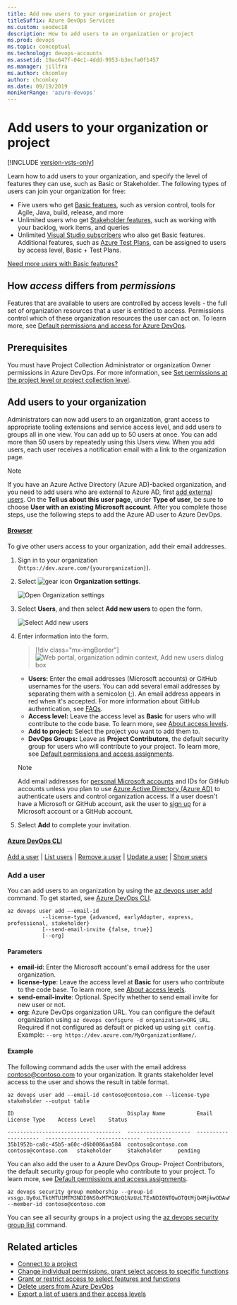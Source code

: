 ```yaml
---
title: Add new users to your organization or project
titleSuffix: Azure DevOps Services
ms.custom: seodec18
description: How to add users to an organization or project
ms.prod: devops
ms.topic: conceptual
ms.technology: devops-accounts
ms.assetid: 19ac647f-04c1-4ddd-9953-b3ecfa0f1457
ms.manager: jillfra
ms.author: chcomley
author: chcomley
ms.date: 09/19/2019
monikerRange: 'azure-devops'
---
```


# Add users to your organization or project

[!INCLUDE [version-vsts-only](../../_shared/version-vsts-only.md)]

Learn how to add users to your organization, and specify the level of features they can use, such as Basic or Stakeholder.
The following types of users can join your organization for free:

* Five users who get [Basic features](https://azure.microsoft.com/services/devops/compare-features/), such as version control, tools for Agile, Java, build, release, and more
* Unlimited users who get [Stakeholder features](https://azure.microsoft.com/services/devops/compare-features/), such as working with your backlog, work items, and queries
* Unlimited [Visual Studio subscribers](https://azure.microsoft.com/services/devops/compare-features/) who also get Basic features. Additional features, such as [Azure Test Plans](https://azure.microsoft.com/services/devops/test-plans/), can be assigned to users by access level, Basic + Test Plans.


[Need more users with Basic features?](../billing/buy-basic-access-add-users.md)

## How *access* differs from *permissions*

Features that are available to users are controlled by access levels  - the full set of organization resources that a user is entitled to access. Permissions control which of these organization resources the user can act on. To learn more, see [Default permissions and access for Azure DevOps](../../security/permissions-access.md).

## Prerequisites

You must have Project Collection Administrator or organization Owner permissions in Azure DevOps. For more information, see [Set permissions at the project level or project collection level](../security/set-project-collection-level-permissions.md?toc=/azure/devops/organizations/accounts/toc.json&bc=/azure/devops/organizations/accounts/breadcrumb/toc.json).

## Add users to your organization

Administrators can now add users to an organization, grant access to appropriate tooling extensions and service access level,
and add users to groups all in one view. You can add up to 50 users at once. You can add more than 50 users by repeatedly
using this Users view. When you add users, each user receives a notification email with a
link to the organization page.

 > [!NOTE]
 > If you have an Azure Active Directory (Azure AD)-backed organization, and you need to add users who are external to Azure AD, first [add external users](add-external-user.md). On the **Tell us about this user page**, under **Type of user**, be sure to choose **User with an existing Microsoft account**. After you complete those steps, use the following steps to add the Azure AD
 > user to Azure DevOps.


#### [Browser](#tab/browser)

To give other users access to your organization, add their email addresses.

1. Sign in to your organization (```https://dev.azure.com/{yourorganization}```).

2. Select ![gear icon](../../_img/icons/gear-icon.png) **Organization settings**.

    ![Open Organization settings](../../_shared/_img/settings/open-admin-settings-vert.png)

3. Select **Users**, and then select **Add new users** to open the form.

   ![Select Add new users](_img/_shared/add-new-users.png)

4. Enter information into the form.

   > [!div class="mx-imgBorder"]  
   >![Web portal, organization admin context, Add new users dialog box](_img/add-organization-users-from-user-hub/invite-users-add-user-dialog.png)

   - **Users:** Enter the email addresses (Microsoft accounts) or GitHub usernames for the users. You can add several email addresses by separating them with a semicolon (;). An email address appears in red when it's accepted. For more information about GitHub authentication, see [FAQs](../security/faq-github-authentication.md).
   - **Access level:** Leave the access level as **Basic** for users who will contribute to the code base. To learn more, see [About access levels](/azure/devops/organizations/security/access-levels).  
   - **Add to project:** Select the project you want to add them to.  
   - **DevOps Groups:** Leave as **Project Contributors**, the default security group for users who will contribute to your project. To learn more, see [Default permissions and access assignments](/azure/devops/organizations/security/permissions-access).  

	> [!NOTE]  
	> Add email addresses for [personal Microsoft accounts](https://account.microsoft.com/account) and IDs for GitHub accounts unless you plan to use [Azure Active Directory (Azure AD)](https://azure.microsoft.com/documentation/articles/active-directory-whatis/) to authenticate users and control organization access. If a user doesn't have a Microsoft or GitHub account, ask the user to [sign up](https://signup.live.com/) for a Microsoft account or a GitHub account.  
5. Select **Add** to complete your invitation.

<!---
Go to Users:

![go to users](_img/_shared/users-hub-updated.png)

Choose **Add new users** below "Manage users".

![Choose the Add Users button](_img/user-hub/add-users-button-718.png)

Then fill in the "Add new users" dialog:

![Add users by inviting them to the organization](_img/user-hub/add-users.png)

Next steps: [Manage users in table view](manage-users-table-view.md)
-->

#### [Azure DevOps CLI](#tab/azure-devops-cli/)

[Add a user](#add-user) | [List users](../security/export-users-audit-log.md#list-users) | [Remove a user](delete-organization-users.md#remove-user) | [Update a user](manage-users-table-view.md#update-user) | [Show users](manage-users-table-view.md#show-users)


<a id="add-user" /> 

### Add a user 

You can add users  to an organization by using the [az devops user add](/cli/azure/ext/azure-devops/devops/user#ext-azure-devops-az-devops-user-add) command. To get started, see [Azure DevOps CLI](../../cli/get-started.md).

```CLI
az devops user add –-email-id 
		   --license-type {advanced, earlyAdopter, express, professional, stakeholder}
		   [--send-email-invite {false, true}]
           [--org]
```

#### Parameters

- **email-id**: Enter the Microsoft account's email address for the user organization.
- **license-type**: Leave the access level at **Basic** for users who contribute to the code base. To learn more, see [About access levels](../../organizations/security/access-levels.md).
- **send-email-invite**: Optional. Specify whether to send email invite for new user or not.
- **org**: Azure DevOps organization URL. You can configure the default organization using `az devops configure -d organization=ORG_URL`. Required if not configured as default or picked up using `git config`. Example: `--org https://dev.azure.com/MyOrganizationName/`.


#### Example

The following command adds the user with the email address contoso@contoso.com to your organization. It grants stakeholder level access to the user and shows the result in table format.

```CLI
az devops user add --email-id contoso@contoso.com --license-type stakeholder --output table

ID                                    Display Name          Email                 License Type    Access Level    Status

------------------------------------  --------------------  --------------------  --------------  --------------  --------
35b1952b-ca8c-45b5-a60c-d6b0086aa584  contoso@contoso.com   contoso@contoso.com   stakeholder     Stakeholder     pending 
```

You can also add the user to a Azure DevOps Group- Project Contributors, the default security group for people who contribute to your project. To learn more, see [Default permissions and access assignments](https://review.docs.microsoft.com/en-us/azure/devops/organizations/security/permissions-access?view=azure-devops).

```CLI
az devops security group membership --group-id vssgp.Uy0xLTktMTU1MTM3NDI0NS0xMTM1NzQ1NzUzLTExNDI0NTQwOTQtMjQ4MjkwODAwNS0xNDU4NjAwODE1LTEtMTY5NTI2NTAyNi00MjM0Mzc1NS0yMTY5ODM4OTczLTI0NDk3NzU5NDE --member-id contoso@contoso.com
```

You can see all security groups in a project using the [az devops security group list](/cli/azure/ext/azure-devops/devops/security/group#ext-azure-devops-az-devops-security-group-list) command.

## Related articles

* [Connect to a project](../../organizations/projects/connect-to-projects.md)
* [Change individual permissions, grant select access to specific functions](../../organizations/security/change-individual-permissions.md)
* [Grant or restrict access to select features and functions](../../organizations/security/restrict-access.md)
* [Delete users from Azure DevOps](delete-organization-users.md)
* [Export a list of users and their access levels](../security/export-users-audit-log.md)
